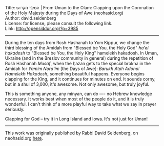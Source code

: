 <html>
<head></head>
<body>
Title: המלך הקדוש | From Uman to the Olam: Clapping upon the Coronation of the Holy Majesty during the Days of Awe (neohasid.org)<br />
Author: david.seidenberg<br />
License: for license, please consult the following link.<br />
Link: <a href="http://opensiddur.org/?p=3985">http://opensiddur.org/?p=3985</a>
<p />
<hr />

<div class="english">
During the ten days from Rosh Hashanah to Yom Kippur, we change the third blessing of the Amidah from "Blessed be You, the Holy God" <em>ha'el hakadosh</em> to "Blessed be You, the Holy King" hamelekh hakadosh. In Uman, Ukraine (and in the Breslov community in general) during the repetition of Rosh Hashanah <em>Musaf</em>, when the ḥazan gets to the special brokha in the Amidah for <em>Yamim Nora'im</em> [the Days of Awe]: <em>Barukh Atah Adonai Hamelekh Hakadosh</em>, something beautiful happens. Everyone begins clapping for the King, and it continues for minutes on end. It sounds corny, but in a shul of 3,000, it's awesome. Not only awesome, but truly joyful.

This is something anyone, any minyan, can do —- no Hebrew knowledge necessary. It works best when most of the people do it, and it is truly wonderful. I can't think of a more playful way to take what we say in prayer seriously.

Clapping for God – try it in Long Island and Iowa. It's not just for Uman!
</div>

<hr />

This work was originally published by Rabbi David Seidenberg, on neohasid.org <a href="http://neohasid.org/resources/hamelekh_hakadosh/">here</a>.
</body>
</html>